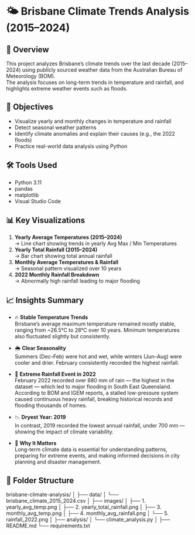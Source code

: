 # 🌤️ Brisbane Climate Trends Analysis (2015–2024)

## 📌 Overview
This project analyzes Brisbane’s climate trends over the last decade (2015–2024) using publicly sourced weather data from the Australian Bureau of Meteorology (BOM).  
The analysis focuses on long-term trends in temperature and rainfall, and highlights extreme weather events such as floods.

## 🎯 Objectives
- Visualize yearly and monthly changes in temperature and rainfall
- Detect seasonal weather patterns
- Identify climate anomalies and explain their causes (e.g., the 2022 floods)
- Practice real-world data analysis using Python

## 🛠️ Tools Used
- Python 3.11
- pandas
- matplotlib
- Visual Studio Code

## 📊 Key Visualizations
1. **Yearly Average Temperatures (2015–2024)**  
   → Line chart showing trends in yearly Avg Max / Min Temperatures  
2. **Yearly Total Rainfall (2015–2024)**  
   → Bar chart showing total annual rainfall  
3. **Monthly Average Temperatures & Rainfall**  
   → Seasonal pattern visualized over 10 years  
4. **2022 Monthly Rainfall Breakdown**  
   → Abnormally high rainfall leading to major flooding

## 📈 Insights Summary

- 🔥 **Stable Temperature Trends**  
  Brisbane’s average maximum temperature remained mostly stable, ranging from ~26.5°C to 28°C over 10 years. Minimum temperatures also fluctuated slightly but consistently.

- 🌦️ **Clear Seasonality**  
  Summers (Dec–Feb) were hot and wet, while winters (Jun–Aug) were cooler and drier. February consistently recorded the highest rainfall.

- 🌊 **Extreme Rainfall Event in 2022**  
  February 2022 recorded over 880 mm of rain — the highest in the dataset — which led to major flooding in South East Queensland.  
  According to BOM and IGEM reports, a stalled low-pressure system caused continuous heavy rainfall, breaking historical records and flooding thousands of homes.

- 📉 **Dryest Year: 2019**  
  In contrast, 2019 recorded the lowest annual rainfall, under 700 mm — showing the impact of climate variability.

- 📌 **Why It Matters**  
  Long-term climate data is essential for understanding patterns, preparing for extreme events, and making informed decisions in city planning and disaster management.

## 📁 Folder Structure
brisbane-climate-analysis/
│
├── data/
│ └── brisbane_climate_2015_2024.csv
│
├── images/
│ ├── 1. yearly_avg_temp.png
│ ├── 2. yearly_total_rainfall.png
│ ├── 3. monthly_avg_temp.png
│ ├── 4. monthly_avg_rainfall.png
│ └── 5. rainfall_2022.png
│
├── analysis/
│ └── climate_analysis.py
│
├── README.md
└── requirements.txt


